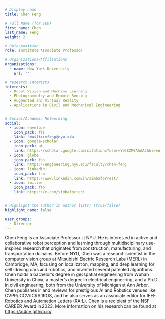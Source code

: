 ```yaml
---
# Display name
title: Chen Feng

# Full Name (for SEO)
first_name: Chen
last_name: Feng
weight: 2

# Role/position
role: Institute Associate Professor

# Organizations/Affiliations
organizations:
  - name: New York University
    url: ''

# research interests
interests:
  - Robot Vision and Machine Learning
  - Photogrammetry and Remote Sensing
  - Augmented and Virtual Reality
  - Applications in Civil and Mechanical Engineering


# Social/Academic Networking
social:
  - icon: envelope
    icon_pack: fas
    link: 'mailto:cfeng@nyu.edu'
  - icon: google-scholar
    icon_pack: ai
    link: https://scholar.google.com/citations?user=YeG8ZM0AAAAJ&hl=en
  - icon: globe
    icon_pack: fas
    link: https://engineering.nyu.edu/faculty/chen-feng
  - icon: linkedin
    icon_pack: fab
    link: https://www.linkedin.com/in/simbaforrest/
  - icon: twitter
    icon_pack: fab
    link: https://x.com/simbaforrest
  

# Highlight the author in author lists? (true/false)
highlight_name: false

user_groups:
  - Director
---
```


Chen Feng is an Associate Professor at NYU. He is interested in active and collaborative robot perception and learning through multidisciplinary use-inspired research that originates from construction, manufacturing, and transportation domains. Before NYU, Chen was a research scientist in the computer vision group at Mitsubishi Electric Research Labs (MERL) in Cambridge, MA, focusing on localization, mapping, and deep learning for self-driving cars and robotics, and invented several patented algorithms. Chen holds a bachelor’s degree in geospatial engineering from Wuhan University in China, a master’s degree in electrical engineering, and a Ph.D. in civil engineering, both from the University of Michigan at Ann Arbor. Chen publishes in and reviews for prestigious AI and Robotics venues like CVPR/ICCV/ICRA/IROS, and he also serves as an associate editor for IEEE Robotics and Automation Letters (RA-L). Chen is a recipient of the NSF CAREER Award in 2023. More information on his research can be found at https://ai4ce.github.io/.